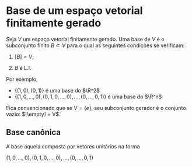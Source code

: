 # Base de um espaço vetorial finitamente gerado

Seja $V$ um espaço vetorial finitamente gerado. Uma base de $V$ é o subconjunto finito $B \subset V$ para o qual as seguintes condições se verificam:

1. $[B] = V$;

2. $B$ é L.I.

Por exemplo,

- $\{(1,0), (0,1)\}$ é uma base do $\R^2$
- $\{(1, 0, \dots, 0), (0,1,0, \dots, 0), \dots, (0, \dots, 0, 1)\}$ é uma base do $\R^n$

Fica convencionado que se $V = \{e\}$, seu subconjunto gerador é o conjunto vazio: $[\empty] = V$.

## Base canônica

A base aquela composta por vetores unitários na forma

${(1, 0, \dots, 0), (0,1,0, \dots, 0), \dots, (0, \dots, 0, 1)}$